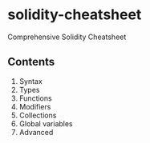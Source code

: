 # solidity-cheatsheet
Comprehensive Solidity Cheatsheet

## Contents

1. Syntax
2. Types
3. Functions
4. Modifiers
5. Collections
6. Global variables
7. Advanced
